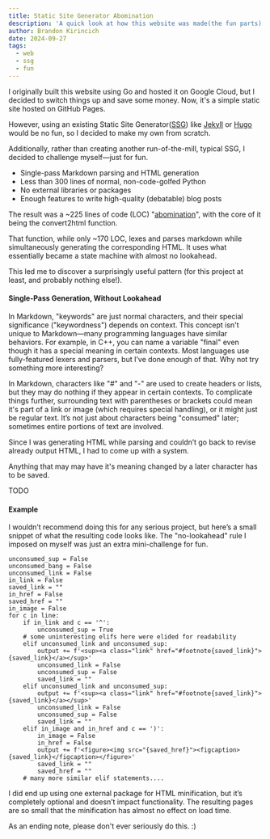 ```yaml
---
title: Static Site Generator Abomination
description: 'A quick look at how this website was made(the fun parts)'
author: Brandon Kirincich
date: 2024-09-27
tags:
  - web
  - ssg
  - fun
---
```


I originally built this website using Go and hosted it on Google Cloud, but I decided to switch things up and save some money. Now, it's a simple static site hosted on GitHub Pages.

However, using an existing Static Site Generator([SSG](https://en.wikipedia.org/wiki/Static_site_generator)) like [Jekyll](https://jekyllrb.com/) or [Hugo](https://gohugo.io/) would be no fun, so I decided to make my own from scratch.

Additionally, rather than creating another run-of-the-mill, typical SSG, I decided to challenge myself—just for fun.

- Single-pass Markdown parsing and HTML generation
- Less than 300 lines of normal, non-code-golfed Python
- No external libraries or packages
- Enough features to write high-quality (debatable) blog posts

The result was a ~225 lines of code (LOC) "[abomination](https://github.com/BrandonKi/BrandonKi.github.io/blob/main/.src/gensite.py)", with the core of it being the convert2html function.

That function, while only ~170 LOC, lexes and parses markdown while simultaneously generating the corresponding HTML. It uses what essentially became a state machine with almost no lookahead.

This led me to discover a surprisingly useful pattern (for this project at least, and probably nothing else!).

#### Single-Pass Generation, Without Lookahead

In Markdown, "keywords" are just normal characters, and their special significance ("keywordness") depends on context. This concept isn't unique to Markdown—many programming languages have similar behaviors. For example, in C++, you can name a variable "final" even though it has a special meaning in certain contexts. Most languages use fully-featured lexers and parsers, but I’ve done enough of that. Why not try something more interesting?

In Markdown, characters like "#" and "-" are used to create headers or lists, but they may do nothing if they appear in certain contexts. To complicate things further, surrounding text with parentheses or brackets could mean it's part of a link or image (which requires special handling), or it might just be regular text. It’s not just about characters being "consumed" later; sometimes entire portions of text are involved.

Since I was generating HTML while parsing and couldn’t go back to revise already output HTML, I had to come up with a system.

Anything that may may have it's meaning changed by a later character has to be saved. 

TODO


#### Example

I wouldn’t recommend doing this for any serious project, but here’s a small snippet of what the resulting code looks like. The "no-lookahead" rule I imposed on myself was just an extra mini-challenge for fun.

```
unconsumed_sup = False
unconsumed_bang = False
unconsumed_link = False
in_link = False
saved_link = ""
in_href = False
saved_href = ""
in_image = False
for c in line:
    if in_link and c == '^':
        unconsumed_sup = True
    # some uninteresting elifs here were elided for readability
    elif unconsumed_link and unconsumed_sup:
        output += f'<sup><a class="link" href="#footnote{saved_link}">{saved_link}</a></sup>'
        unconsumed_link = False
        unconsumed_sup = False
        saved_link = ""
    elif unconsumed_link and unconsumed_sup:
        output += f'<sup><a class="link" href="#footnote{saved_link}">{saved_link}</a></sup>'
        unconsumed_link = False
        unconsumed_sup = False
        saved_link = ""
    elif in_image and in_href and c == ')':
        in_image = False
        in_href = False
        output += f'<figure><img src="{saved_href}"><figcaption>{saved_link}</figcaption></figure>'
        saved_link = ""
        saved_href = ""
    # many more similar elif statements....
```

I did end up using one external package for HTML minification, but it’s completely optional and doesn’t impact functionality. The resulting pages are so small that the minification has almost no effect on load time.

As an ending note, please don't ever seriously do this. :)

